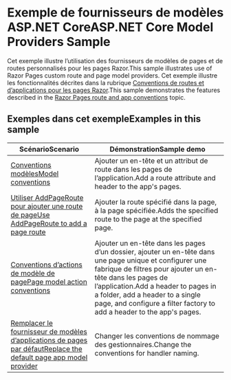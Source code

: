 # <a name="aspnet-core-model-providers-sample"></a><span data-ttu-id="74a5b-101">Exemple de fournisseurs de modèles ASP.NET Core</span><span class="sxs-lookup"><span data-stu-id="74a5b-101">ASP.NET Core Model Providers Sample</span></span>

<span data-ttu-id="74a5b-102">Cet exemple illustre l’utilisation des fournisseurs de modèles de pages et de routes personnalisés pour les pages Razor.</span><span class="sxs-lookup"><span data-stu-id="74a5b-102">This sample illustrates use of Razor Pages custom route and page model providers.</span></span> <span data-ttu-id="74a5b-103">Cet exemple illustre les fonctionnalités décrites dans la rubrique [Conventions de routes et d’applications pour les pages Razor](https://docs.microsoft.com/aspnet/core/razor-pages/razor-pages-convention-features).</span><span class="sxs-lookup"><span data-stu-id="74a5b-103">This sample demonstrates the features described in the [Razor Pages route and app conventions](https://docs.microsoft.com/aspnet/core/razor-pages/razor-pages-convention-features) topic.</span></span>

## <a name="examples-in-this-sample"></a><span data-ttu-id="74a5b-104">Exemples dans cet exemple</span><span class="sxs-lookup"><span data-stu-id="74a5b-104">Examples in this sample</span></span>

| <span data-ttu-id="74a5b-105">Scénario</span><span class="sxs-lookup"><span data-stu-id="74a5b-105">Scenario</span></span> | <span data-ttu-id="74a5b-106">Démonstration</span><span class="sxs-lookup"><span data-stu-id="74a5b-106">Sample demo</span></span> |
| -------- | ----------- |
| [<span data-ttu-id="74a5b-107">Conventions modèles</span><span class="sxs-lookup"><span data-stu-id="74a5b-107">Model conventions</span></span>](https://docs.microsoft.com/aspnet/core/razor-pages/razor-pages-conventions#model-conventions) | <span data-ttu-id="74a5b-108">Ajouter un en-tête et un attribut de route dans les pages de l’application.</span><span class="sxs-lookup"><span data-stu-id="74a5b-108">Add a route attribute and header to the app's pages.</span></span> |
| [<span data-ttu-id="74a5b-109">Utiliser AddPageRoute pour ajouter une route de page</span><span class="sxs-lookup"><span data-stu-id="74a5b-109">Use AddPageRoute to add a page route</span></span>](https://docs.microsoft.com/aspnet/core/razor-pages/razor-pages-conventions#configure-a-page-route) | <span data-ttu-id="74a5b-110">Ajouter la route spécifié dans la page, à la page spécifiée.</span><span class="sxs-lookup"><span data-stu-id="74a5b-110">Adds the specified route to the page at the specified page.</span></span> |
| [<span data-ttu-id="74a5b-111">Conventions d’actions de modèle de page</span><span class="sxs-lookup"><span data-stu-id="74a5b-111">Page model action conventions</span></span>](https://docs.microsoft.com/aspnet/core/razor-pages/razor-pages-conventions#page-model-action-conventions) | <span data-ttu-id="74a5b-112">Ajouter un en-tête dans les pages d’un dossier, ajouter un en-tête dans une page unique et configurer une fabrique de filtres pour ajouter un en-tête dans les pages de l’application.</span><span class="sxs-lookup"><span data-stu-id="74a5b-112">Add a header to pages in a folder, add a header to a single page, and configure a filter factory to add a header to the app's pages.</span></span> |
| [<span data-ttu-id="74a5b-113">Remplacer le fournisseur de modèles d’applications de pages par défaut</span><span class="sxs-lookup"><span data-stu-id="74a5b-113">Replace the default page app model provider</span></span>](https://docs.microsoft.com/aspnet/core/razor-pages/razor-pages-conventions#replace-the-default-page-app-model-provider) | <span data-ttu-id="74a5b-114">Changer les conventions de nommage des gestionnaires.</span><span class="sxs-lookup"><span data-stu-id="74a5b-114">Change the conventions for handler naming.</span></span> |
